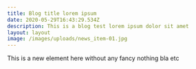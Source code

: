 ```yaml
---
title: Blog title lorem ipsum
date: 2020-05-29T16:43:29.534Z
description: This is a blog test lorem ipsum dolor sit amet
layout: layout
image: /images/uploads/news_item-01.jpg
---
```

This is a new element here without any fancy nothing bla etc
